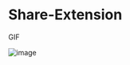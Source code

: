 # Share-Extension

GIF

![image](https://github.com/a0188000/Share-Extension/blob/master/Share%20Extension.gif)
